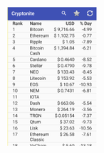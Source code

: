 <img src="https://github.com/ChristiaanWewer/programmeerproject-minor-programmeren-2017-Uva---Cryptonite/blob/master/doc/Screenshot_1.png" alt="Screenshot Cryptonite main activity" width="200px">